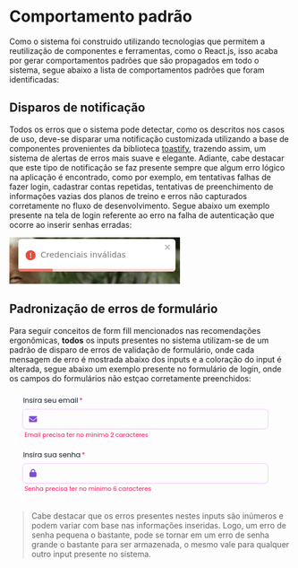 # Comportamento padrão

Como o sistema foi construido utilizando tecnologias que permitem a reutilização de componentes e ferramentas, como o React.js, isso acaba por gerar comportamentos padrões que são propagados em todo o sistema, segue abaixo a lista de comportamentos padrões que foram identificadas:

## Disparos de notificação

Todos os erros que o sistema pode detectar, como os descritos nos casos de uso, deve-se disparar uma notificação customizada utilizando a base de componentes provenientes da biblioteca [toastify](https://fkhadra.github.io/react-toastify/introduction), trazendo assim, um sistema de alertas de erros mais suave e elegante. Adiante, cabe destacar que este tipo de notificação se faz presente sempre que algum erro lógico na aplicação é encontrado, como por exemplo, em tentativas falhas de fazer login, cadastrar contas repetidas, tentativas de preenchimento de informações vazias dos planos de treino e erros não capturados corretamente no fluxo de desenvolvimento. Segue abaixo um exemplo presente na tela de login referente ao erro na falha de autenticação que ocorre ao inserir senhas erradas:

![Padronização dos disparos de notificação](../../.github/img/telas/default-behavior/error-popup.png)

## Padronização de erros de formulário

Para seguir conceitos de form fill mencionados nas recomendações ergonômicas, **todos** os inputs presentes no sistema utilizam-se de um padrão de disparo de erros de validação de formulário, onde cada mensagem de erro é mostrada abaixo dos inputs e a coloração do input é alterada, segue abaixo um exemplo presente no formulário de login, onde os campos do formulários não estçao corretamente preenchidos:

![Erros do input do formulário de login](../../.github/img/telas/default-behavior/inputs.png)

> Cabe destacar que os erros presentes nestes inputs são inúmeros e podem variar com base nas informações inseridas. Logo, um erro de senha pequena o bastante, pode se tornar em um erro de senha grande o bastante para ser armazenada, o mesmo vale para qualquer outro input presente no sistema.
